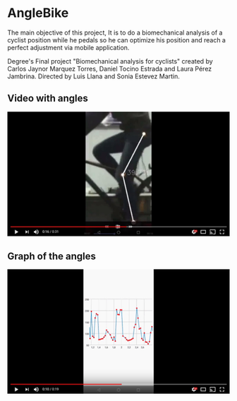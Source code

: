 # AngleBike
The main objective of this project, It is to do a biomechanical analysis of a cyclist position while he pedals so he can optimize his position and reach a perfect adjustment via mobile application. 

Degree's Final project "Biomechanical analysis for cyclists" created by Carlos Jaynor Marquez Torres, Daniel Tocino Estrada and Laura Pérez Jambrina. Directed by Luis Llana and Sonia Estevez Martin.

## Video with angles
[![Alt text for your video](imagenes/Resultado_video.jpg)](https://www.youtube.com/watch?v=BZ6KDBuNCKQ)

## Graph of the angles
[![Alt text for your video](imagenes/Grafico_datos.jpg)](https://www.youtube.com/watch?v=1dN16gS3PCo)
